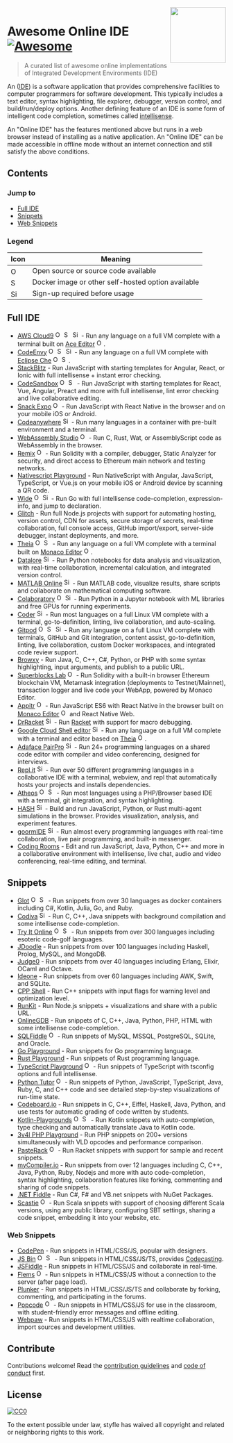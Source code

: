 <img width="128" height="128" src="https://cdn.jsdelivr.net/npm/simple-icons@1.2.7/icons/codeschool.svg" align="right">

# Awesome Online IDE [![Awesome](https://awesome.re/badge.svg)](https://awesome.re)

> A curated list of awesome online implementations of Integrated Development Environments (IDE)

An ([IDE](https://en.wikipedia.org/wiki/Integrated_development_environment)) is a software application that provides comprehensive facilities to computer programmers for software development. This typically includes a text editor, syntax highlighting, file explorer, debugger, version control, and build/run/deploy options. Another defining feature of an IDE is some form of intelligent code completion, sometimes called [intellisense](https://en.wikipedia.org/wiki/Intelligent_code_completion).
 
 An "Online IDE" has the features mentioned above but runs in a web browser instead of installing as a native application. An "Online IDE" can be made accessible in offline mode without an internet connection and still satisfy the above conditions.

## Contents

### Jump to

- [Full IDE](#full-ide)
- [Snippets](#snippets)
- [Web Snippets](#web-snippets)

### Legend

| Icon                                                                                                                | Meaning                                            |
| ------------------------------------------------------------------------------------------------------------------- | -------------------------------------------------- |
| <img title="Open Source" width="16" src="https://cdn.jsdelivr.net/npm/simple-icons@1.2.7/icons/github.svg" />       | Open source or source code available               |
| <img title="Self Hosted" width="16" src="https://cdn.jsdelivr.net/npm/simple-icons@1.2.7/icons/docker.svg" />       | Docker image or other self-hosted option available |
| <img title="Sign Up Required" width="16" src="https://cdn.jsdelivr.net/npm/simple-icons@1.2.7/icons/shopify.svg" /> | Sign-up required before usage                      |


## Full IDE

- [AWS Cloud9](https://aws.amazon.com/cloud9) [<img title="Open Source" width="16" src="https://cdn.jsdelivr.net/npm/simple-icons@1.2.7/icons/github.svg" />](https://github.com/c9/core) [<img title="Self Hosted" width="16" src="https://cdn.jsdelivr.net/npm/simple-icons@1.2.7/icons/docker.svg" />](https://hub.docker.com/r/cloud9/workspace/) <img title="Sign Up Required" width="16" src="https://cdn.jsdelivr.net/npm/simple-icons@1.2.7/icons/shopify.svg" /> - Run any language on a full VM complete with a terminal built on [Ace Editor](https://ace.c9.io)  [<img title="Open Source" width="16" src="https://cdn.jsdelivr.net/npm/simple-icons@1.2.7/icons/github.svg" />](https://github.com/ajaxorg/ace).
- [CodeEnvy](https://codenvy.io) [<img title="Open Source" width="16" src="https://cdn.jsdelivr.net/npm/simple-icons@1.2.7/icons/github.svg" />](https://github.com/codenvy/codenvy) [<img title="Self Hosted" width="16" src="https://cdn.jsdelivr.net/npm/simple-icons@1.2.7/icons/docker.svg" />](https://hub.docker.com/r/codenvy/codenvy) <img title="Sign Up Required" width="16" src="https://cdn.jsdelivr.net/npm/simple-icons@1.2.7/icons/shopify.svg" /> - Run any language on a full VM complete with [Eclipse Che](https://www.eclipse.org/che/) [<img title="Open Source" width="16" src="https://cdn.jsdelivr.net/npm/simple-icons@1.2.7/icons/github.svg" />](https://github.com/eclipse/che) [<img title="Self Hosted" width="16" src="https://cdn.jsdelivr.net/npm/simple-icons@1.2.7/icons/docker.svg" />](https://hub.docker.com/r/eclipse/che/).
- [StackBlitz](https://stackblitz.com) - Run JavaScript with starting templates for Angular, React, or Ionic with full intellisense + instant error checking.
- [CodeSandbox](https://codesandbox.io) [<img title="Open Source" width="16" src="https://cdn.jsdelivr.net/npm/simple-icons@1.2.7/icons/github.svg" />](https://github.com/CompuIves/codesandbox-client) [<img title="Self Hosted" width="16" src="https://cdn.jsdelivr.net/npm/simple-icons@1.2.7/icons/docker.svg" />](https://hub.docker.com/r/codesandbox/client/) - Run JavaScript with starting templates for React, Vue, Angular, Preact and more with full intellisense, lint error checking and live collaborative editing.
- [Snack Expo](https://snack.expo.io) [<img title="Open Source" width="16" src="https://cdn.jsdelivr.net/npm/simple-icons@1.2.7/icons/github.svg" />](https://github.com/expo/snack-sdk) - Run JavaScript with React Native in the browser and on your mobile iOS or Android.
- [Codeanywhere](https://codeanywhere.com) <img title="Sign Up Required" width="16" src="https://cdn.jsdelivr.net/npm/simple-icons@1.2.7/icons/shopify.svg" /> - Run many languages in a container with pre-built environment and a terminal.
- [WebAssembly Studio](https://webassembly.studio) [<img title="Open Source" width="16" src="https://cdn.jsdelivr.net/npm/simple-icons@1.2.7/icons/github.svg" />](https://github.com/wasdk/WebAssemblyStudio) - Run C, Rust, Wat, or AssemblyScript code as WebAssembly in the browser.
- [Remix](http://remix.ethereum.org) [<img title="Open Source" width="16" src="https://cdn.jsdelivr.net/npm/simple-icons@1.2.7/icons/github.svg" />](https://github.com/ethereum/remix) - Run Solidity with a compiler, debugger, Static Analyzer for security, and direct access to Ethereum main network and testing networks.
- [Nativescript Playground](https://play.nativescript.org) - Run NativeScript with Angular, JavaScript, TypeScript, or Vue.js on your mobile iOS or Android device by scanning a QR code.
- [Wide](https://wide.b3log.org) [<img title="Open Source" width="16" src="https://cdn.jsdelivr.net/npm/simple-icons@1.2.7/icons/github.svg" />](https://github.com/b3log/wide) <img title="Sign Up Required" width="16" src="https://cdn.jsdelivr.net/npm/simple-icons@1.2.7/icons/shopify.svg" /> - Run Go with full intellisense code-completion, expression-info, and jump to declaration.
- [Glitch](https://glitch.com) - Run full Node.js projects with support for automating hosting, version control, CDN for assets, secure storage of secrets, real-time collaboration, full console access, GitHub import/export, server-side debugger, instant deployments, and more.
- [Theia](https://theia-ide.org) [<img title="Open Source" width="16" src="https://cdn.jsdelivr.net/npm/simple-icons@1.2.7/icons/github.svg" />](https://github.com/theia-ide/theia) [<img title="Self Hosted" width="16" src="https://cdn.jsdelivr.net/npm/simple-icons@1.2.7/icons/docker.svg" />](https://hub.docker.com/u/theiaide/) - Run any language on a full VM complete with a terminal built on [Monaco Editor](https://microsoft.github.io/monaco-editor/) [<img title="Open Source" width="16" src="https://cdn.jsdelivr.net/npm/simple-icons@1.2.7/icons/github.svg" />](https://github.com/Microsoft/monaco-editor).
- [Datalore](https://datalore.io) <img title="Sign Up Required" width="16" src="https://cdn.jsdelivr.net/npm/simple-icons@1.2.7/icons/shopify.svg" /> - Run Python notebooks for data analysis and visualization, with real-time collaboration, incremental calculation, and integrated version control.
- [MATLAB Online](https://www.mathworks.com/products/matlab-online.html) <img title="Sign Up Required" width="16" src="https://cdn.jsdelivr.net/npm/simple-icons@1.2.7/icons/shopify.svg" /> - Run MATLAB code, visualize results, share scripts and collaborate on mathematical computing software.
- [Colaboratory](https://research.google.com/colaboratory/) [<img title="Open Source" width="16" src="https://cdn.jsdelivr.net/npm/simple-icons@1.2.7/icons/github.svg" />](https://github.com/googlecolab/colabtools) <img title="Sign Up Required" width="16" src="https://cdn.jsdelivr.net/npm/simple-icons@1.2.7/icons/shopify.svg" /> - Run Python in a Jupyter notebook with ML libraries and free GPUs for running experiments.
- [Coder](https://coder.com) <img title="Sign Up Required" width="16" src="https://cdn.jsdelivr.net/npm/simple-icons@1.2.7/icons/shopify.svg" /> - Run most languages on a full Linux VM complete with a terminal, go-to-definition, linting, live collaboration, and auto-scaling.
- [Gitpod](https://gitpod.io) [<img title="Open Source" width="16" src="https://cdn.jsdelivr.net/npm/simple-icons@1.2.7/icons/github.svg" />](https://github.com/gitpod-io/gitpod) [<img title="Self Hosted" width="16" src="https://cdn.jsdelivr.net/npm/simple-icons@1.2.7/icons/docker.svg" />](https://www.gitpod.io/self-hosted) <img title="Sign Up Required" width="16" src="https://cdn.jsdelivr.net/npm/simple-icons@1.2.7/icons/shopify.svg" /> - Run any language on a full Linux VM complete with terminals, GitHub and Git integration, content assist, go-to-definition, linting, live collaboration, custom Docker workspaces, and integrated code review support.
- [Browxy](https://www.beta.browxy.com) - Run Java, C, C++, C#, Python, or PHP with some syntax highlighting, input arguments, and publish to a public URL.
- [Superblocks Lab](https://superblocks.com/lab) [<img title="Open Source" width="16" src="https://cdn.jsdelivr.net/npm/simple-icons@1.2.7/icons/github.svg" />](https://github.com/SuperblocksHQ/studio) - Run Solidity with a built-in browser Ethereum blockchain VM, Metamask integration (deployments to Testnet/Mainnet), transaction logger and live code your WebApp, powered by Monaco Editor.
- [Appitr](https://appitr.com) <img title="Open Source" width="16" src="https://cdn.jsdelivr.net/npm/simple-icons@1.2.7/icons/shopify.svg" /> - Run JavaScript ES6 with React Native in the browser built on [Monaco Editor](https://microsoft.github.io/monaco-editor/) [<img title="Open Source" width="16" src="https://cdn.jsdelivr.net/npm/simple-icons@1.2.7/icons/github.svg" />](https://github.com/Microsoft/monaco-editor) and React Native Web.
- [DrRacket](https://www.rollapp.com/app/drracket) <img title="Sign Up Required" width="16" src="https://cdn.jsdelivr.net/npm/simple-icons@1.2.7/icons/shopify.svg" /> - Run [Racket](https://racket-lang.org) with support for macro debugging.
- [Google Cloud Shell editor](https://cloud.google.com/shell) <img title="Sign Up Required" width="16" src="https://cdn.jsdelivr.net/npm/simple-icons@1.2.7/icons/shopify.svg" /> - Run any language on a full VM complete with a terminal and editor based on [Theia](https://theia-ide.org) <img title="Open Source" width="16" src="https://cdn.jsdelivr.net/npm/simple-icons@1.2.7/icons/github.svg" />.
- [Adaface PairPro](https://www.adaface.com/pair-pro) <img title="Sign Up Required" width="16" src="https://cdn.jsdelivr.net/npm/simple-icons@1.2.7/icons/shopify.svg" /> - Run 24+ programming languages on a shared code editor with compiler and video conferencing, designed for interviews.
- [Repl.it](https://repl.it) <img title="Sign Up Required" width="16" src="https://cdn.jsdelivr.net/npm/simple-icons@1.2.7/icons/shopify.svg" /> - Run over 50 different programming languages in a collaborative IDE with a terminal, webview, and repl that automatically hosts your projects and installs dependencies.
- [Atheos](https://atheos.io) [<img title="Open Source" width="16" src="https://cdn.jsdelivr.net/npm/simple-icons@1.2.7/icons/github.svg" />](https://github.com/Atheos/Atheos) [<img title="Self Hosted" width="16" src="https://cdn.jsdelivr.net/npm/simple-icons@1.2.7/icons/docker.svg" />](https://hub.docker.com/r/hlsiira/atheos) - Run most languages using a PHP/Browser based IDE with a terminal, git integration, and syntax highlighting.
- [HASH](https://hash.ai) <img title="Sign Up Required" width="16" src="https://cdn.jsdelivr.net/npm/simple-icons@1.2.7/icons/shopify.svg" /> - Build and run JavaScript, Python, or Rust multi-agent simulations in the browser. Provides visualization, analysis, and experiment features.
- [goormIDE](https://ide.goorm.io) <img title="Sign Up Required" width="16" src="https://cdn.jsdelivr.net/npm/simple-icons@1.2.7/icons/shopify.svg" /> - Run almost every programming languages with real-time collaboration, live pair programming, and built-in messenger. 
- [Coding Rooms](https://codingrooms.com/compiler/) - Edit and run JavaScript, Java, Python, C++ and more in a collaborative environment with intellisense, live chat, audio and video conferencing, real-time editing, and terminal.

## Snippets

- [Glot](https://glot.io) [<img title="Open Source" width="16" src="https://cdn.jsdelivr.net/npm/simple-icons@1.2.7/icons/github.svg" />](https://github.com/prasmussen/glot-www) [<img title="Self Hosted" width="16" src="https://cdn.jsdelivr.net/npm/simple-icons@1.2.7/icons/docker.svg" />](https://hub.docker.com/r/javierprovecho/glot-www/) - Run snippets from over 30 languages as docker containers including C#, Kotlin, Julia, Go, and Ruby.
- [Codiva](https://www.codiva.io) <img title="Sign Up Required" width="16" src="https://cdn.jsdelivr.net/npm/simple-icons@1.2.7/icons/shopify.svg" /> - Run C, C++, Java snippets with background compilation and some intellisense code-completion.
- [Try It Online](https://tio.run) [<img title="Open Source" width="16" src="https://cdn.jsdelivr.net/npm/simple-icons@1.2.7/icons/github.svg" />](https://github.com/TryItOnline/tryitonline) [<img title="Self Hosted" width="16" src="https://cdn.jsdelivr.net/npm/simple-icons@1.2.7/icons/docker.svg" />](https://hub.docker.com/r/tryitonline/tryitoffline/) - Run snippets from over 300 languages including esoteric code-golf languages.
- [JDoodle](https://www.jdoodle.com) - Run snippets from over 100 languages including Haskell, Prolog, MySQL, and MongoDB.
- [Judge0](https://ide.judge0.com) - Run snippets from over 40 languages including Erlang, Elixir, OCaml and Octave.
- [Ideone](https://ideone.com) - Run snippets from over 60 languages including AWK, Swift, and SQLite.
- [CPP Shell](http://cpp.sh) - Run C++ snippets with input flags for warning level and optimization level.
- [RunKit](https://runkit.com) - Run Node.js snippets + visualizations and share with a public URL.
- [OnlineGDB](https://onlinegdb.com) - Run snippets of C, C++, Java, Python, PHP, HTML with some intellisense code-completion.
- [SQLFiddle](http://sqlfiddle.com) [<img title="Open Source" width="16" src="https://cdn.jsdelivr.net/npm/simple-icons@1.2.7/icons/github.svg" />](https://github.com/zzzprojects/sqlfiddle3) - Run snippets of MySQL, MSSQL, PostgreSQL, SQLite, and Oracle.
- [Go Playground](https://play.golang.org) - Run snippets for Go programming language.
- [Rust Playground](https://play.rust-lang.org) - Run snippets of Rust programming language.
- [TypeScript Playground](https://typescript-play.js.org) [<img title="Open Source" width="16" src="https://cdn.jsdelivr.net/npm/simple-icons@1.2.7/icons/github.svg" />](https://github.com/agentcooper/typescript-play) - Run snippets of TypeScript with tsconfig options and full intellisense.
- [Python Tutor](http://pythontutor.com) [<img title="Open Source" width="16" src="https://cdn.jsdelivr.net/npm/simple-icons@1.2.7/icons/github.svg" />](https://github.com/pgbovine/OnlinePythonTutor) - Run snippets of Python, JavaScript, TypeScript, Java, Ruby, C, and C++ code and see detailed step-by-step visualizations of run-time state.
- [Codeboard.io](https://codeboard.io) - Run snippets in C, C++, Eiffel, Haskell, Java, Python, and use tests for automatic grading of code written by students.
- [Kotlin-Playgrounds](https://play.kotlinlang.org) [<img title="Open Source" width="16" src="https://cdn.jsdelivr.net/npm/simple-icons@1.2.7/icons/github.svg" />](https://github.com/JetBrains/kotlin-playground) [<img title="Self Hosted" width="16" src="https://cdn.jsdelivr.net/npm/simple-icons@1.2.7/icons/docker.svg" />](https://github.com/JetBrains/kotlin-playground#installation) - Run Kotlin snippets with auto-completion, type checking and automatically translate Java to Kotlin code.
- [3v4l PHP Playground](https://3v4l.org) - Run PHP snippets on 200+ versions simultaneously with VLD opcodes and performance comparison.
- [PasteRack](http://pasterack.org) [<img title="Open Source" width="16" src="https://cdn.jsdelivr.net/npm/simple-icons@1.2.7/icons/github.svg" />](https://github.com/stchang/pasterack) - Run Racket snippets with support for sample and recent snippets.
- [myCompiler.io](https://www.mycompiler.io) - Run snippets from over 12 languages including C, C++, Java, Python, Ruby, Nodejs and more with auto code-completion, syntax highlighting, collaboration features like forking, commenting and sharing of code snippets.
- [.NET Fiddle](https://dotnetfiddle.net) - Run C#, F# and VB.net snippets with NuGet Packages.
- [Scastie](https://scastie.scala-lang.org) [<img title="Open Source" width="16" src="https://cdn.jsdelivr.net/npm/simple-icons@1.2.7/icons/github.svg" />](https://github.com/scalacenter/scastie) - Run Scala snippets with support of choosing different Scala versions, using any public library, configuring SBT settings, sharing a code snippet, embedding it into your website, etc.

### Web Snippets

- [CodePen](https://codepen.io) - Run snippets in HTML/CSS/JS, popular with designers.
- [JS Bin](https://jsbin.com) [<img title="Open Source" width="16" src="https://cdn.jsdelivr.net/npm/simple-icons@1.2.7/icons/github.svg" />](https://github.com/jsbin/jsbin) [<img title="Self Hosted" width="16" src="https://cdn.jsdelivr.net/npm/simple-icons@1.2.7/icons/docker.svg" />](https://hub.docker.com/r/euprogramador/jsbin/) - Run snippets in HTML/CSS/JS/TS, provides [Codecasting](https://remysharp.com/2013/11/14/what-is-codecasting/).
- [JSFiddle](https://jsfiddle.net) - Run snippets in HTML/CSS/JS and collaborate in real-time.
- [Flems](https://flems.io) [<img title="Open Source" width="16" src="https://cdn.jsdelivr.net/npm/simple-icons@1.2.7/icons/github.svg" />](https://github.com/porsager/flems) - Run snippets in HTML/CSS/JS without a connection to the server (after page load).
- [Plunker](https://plnkr.co) - Run snippets in HTML/CSS/JS/TS and collaborate by forking, commenting, and participating in the forums.
- [Popcode](https://popcode.org) [<img title="Open Source" width="16" src="https://cdn.jsdelivr.net/npm/simple-icons@1.2.7/icons/github.svg" />](https://github.com/popcodeorg/popcode) - Run snippets in HTML/CSS/JS for use in the classroom, with student-friendly error messages and offline editing.
- [Webpaw](https://webpaw.net) - Run snippets in HTML/CSS/JS with realtime collaboration, import sources and development utilities.

## Contribute

Contributions welcome! Read the [contribution guidelines](contributing.md) and [code of conduct](code-of-conduct.md) first.

## License

[![CC0](https://mirrors.creativecommons.org/presskit/buttons/88x31/svg/cc-zero.svg)](https://creativecommons.org/publicdomain/zero/1.0/)

To the extent possible under law, styfle has waived all copyright and related or neighboring rights to this work.
